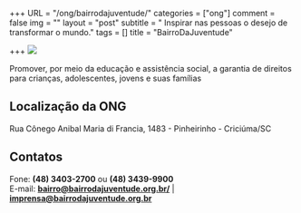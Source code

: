 +++
URL = "/ong/bairrodajuventude/"
categories = ["ong"]
comment = false
img = ""
layout = "post"
subtitle = " Inspirar nas pessoas o desejo de transformar o mundo."
tags = []
title = "BairroDaJuventude"

+++
![](/uploads/bairrodajuventude.png)

Promover, por meio da educação e assistência social, a garantia de direitos para crianças, adolescentes, jovens e suas famílias

## Localização da ONG

Rua Cônego Anibal Maria di Francia, 1483 - Pinheirinho - Criciúma/SC

## Contatos

Fone: **(48) 3403-2700** ou **(48) 3439-9900**  
E-mail: [**bairro@bairrodajuventude.org.br/**](mailto:bairro@bairrodajuventude.org.br) | [**imprensa@bairrodajuventude.org.br**](mailto:imprensa@bairrodajuventude.org.br)